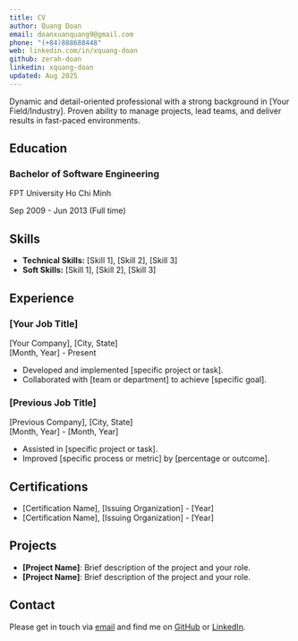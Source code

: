 ```yaml
---
title: CV
author: Quang Doan
email: doanxuanquang9@gmail.com
phone: "(+84)888688448"
web: linkedin.com/in/xquang-doan
github: zerah-doan
linkedin: xquang-doan
updated: Aug 2025
---
```


Dynamic and detail-oriented professional with a strong background in [Your Field/Industry]. Proven ability to manage projects, lead teams, and deliver results in fast-paced environments.

## Education

### Bachelor of Software Engineering

FPT University Ho Chi Minh

Sep 2009 - Jun 2013 (Full time)

## Skills

- **Technical Skills:** [Skill 1], [Skill 2], [Skill 3]
- **Soft Skills:** [Skill 1], [Skill 2], [Skill 3]

## Experience

### [Your Job Title]

[Your Company], [City, State]  
[Month, Year] - Present

- Developed and implemented [specific project or task].
- Collaborated with [team or department] to achieve [specific goal].

### [Previous Job Title]

[Previous Company], [City, State]  
[Month, Year] - [Month, Year]

- Assisted in [specific project or task].
- Improved [specific process or metric] by [percentage or outcome].

## Certifications

- [Certification Name], [Issuing Organization] - [Year]
- [Certification Name], [Issuing Organization] - [Year]

## Projects

- **[Project Name]**: Brief description of the project and your role.
- **[Project Name]**: Brief description of the project and your role.

## Contact

Please get in touch via [email](mailto:example@gmail.com) and find me on [GitHub](https://github.com/) or [LinkedIn](https://www.linkedin.com/in/).
